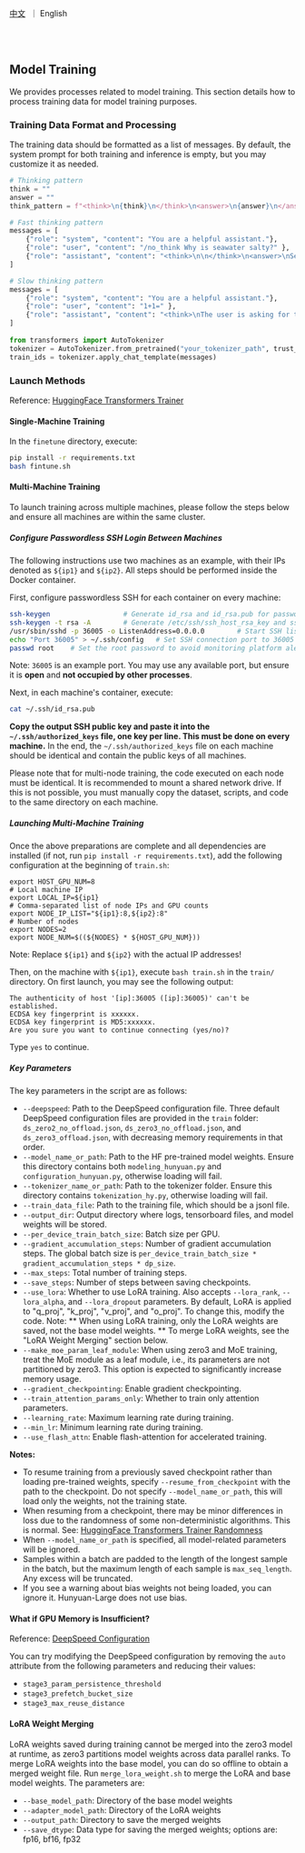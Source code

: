 <p align="left">
    <a href="README_CN.md">中文</a>&nbsp ｜ English</a>
</p>
<br><br>

## Model Training

We provides processes related to model training. This section details how to process training data for model training purposes.

### Training Data Format and Processing

The training data should be formatted as a list of messages. By default, the system prompt for both training and inference is empty, but you may customize it as needed.

```python
# Thinking pattern
think = ""
answer = ""
think_pattern = f"<think>\n{think}\n</think>\n<answer>\n{answer}\n</answer>"

# Fast thinking pattern
messages = [
    {"role": "system", "content": "You are a helpful assistant."},
    {"role": "user", "content": "/no_think Why is seawater salty?" },
    {"role": "assistant", "content": "<think>\n\n</think>\n<answer>\nSeawater is primarily saline due to dissolved salts and minerals. These substances come from the chemical materials in rocks and soil on the Earth's surface, which are carried into the ocean over time. When seawater evaporates, the water vapor leaves, but the salts and minerals remain, making the seawater saltier. Therefore, the salinity of seawater is determined by the amount of salts and minerals it contains.\n</answer>"}
]

# Slow thinking pattern
messages = [
    {"role": "system", "content": "You are a helpful assistant."},
    {"role": "user", "content": "1+1=" },
    {"role": "assistant", "content": "<think>\nThe user is asking for the result of 1 + 1. First, I must confirm this is a basic arithmetic question. In the decimal numeral system, 1 + 1 typically equals 2. While alternative interpretations might exist in different numeral systems (e.g., binary) or contextual riddles, no special context is specified here, so the default assumption is the decimal system. Additionally, there are occasional riddle-like scenarios where 1 + 1 could equal 1 (e.g., one drop of water plus another drop still forms one drop), but in standard mathematical contexts, the answer is 2. Therefore, the most accurate response is 2.</think>\n<answer>\nIn basic decimal arithmetic, 1 plus 1 equals 2. This operation adheres to the basic rules of natural number addition, so: 1 + 1 = 2.\n</answer>"}
]
    
from transformers import AutoTokenizer
tokenizer = AutoTokenizer.from_pretrained("your_tokenizer_path", trust_remote_code=True)
train_ids = tokenizer.apply_chat_template(messages)
```

### Launch Methods

Reference: [HuggingFace Transformers Trainer](https://huggingface.co/docs/transformers/v4.19.2/en/main_classes/trainer)

#### Single-Machine Training

In the `finetune` directory, execute:

```sh
pip install -r requirements.txt
bash fintune.sh
```

#### Multi-Machine Training

To launch training across multiple machines, please follow the steps below and ensure all machines are within the same cluster.

##### Configure Passwordless SSH Login Between Machines

The following instructions use two machines as an example, with their IPs denoted as `${ip1}` and `${ip2}`. All steps should be performed inside the Docker container.

First, configure passwordless SSH for each container on every machine:

```sh
ssh-keygen                  # Generate id_rsa and id_rsa.pub for passwordless login
ssh-keygen -t rsa -A        # Generate /etc/ssh/ssh_host_rsa_key and ssh_host_ecdsa_key for SSH listening
/usr/sbin/sshd -p 36005 -o ListenAddress=0.0.0.0        # Start SSH listening
echo "Port 36005" > ~/.ssh/config   # Set SSH connection port to 36005
passwd root    # Set the root password to avoid monitoring platform alerts
```

Note: `36005` is an example port. You may use any available port, but ensure it is **open** and **not occupied by other processes**.

Next, in each machine's container, execute:

```sh
cat ~/.ssh/id_rsa.pub
```

**Copy the output SSH public key and paste it into the `~/.ssh/authorized_keys` file, one key per line. This must be done on every machine.** In the end, the `~/.ssh/authorized_keys` file on each machine should be identical and contain the public keys of all machines.

Please note that for multi-node training, the code executed on each node must be identical. It is recommended to mount a shared network drive. If this is not possible, you must manually copy the dataset, scripts, and code to the same directory on each machine.

##### Launching Multi-Machine Training

Once the above preparations are complete and all dependencies are installed (if not, run `pip install -r requirements.txt`), add the following configuration at the beginning of `train.sh`:

```shell
export HOST_GPU_NUM=8
# Local machine IP
export LOCAL_IP=${ip1}
# Comma-separated list of node IPs and GPU counts
export NODE_IP_LIST="${ip1}:8,${ip2}:8"
# Number of nodes
export NODES=2
export NODE_NUM=$((${NODES} * ${HOST_GPU_NUM}))
```

Note: Replace `${ip1}` and `${ip2}` with the actual IP addresses!

Then, on the machine with `${ip1}`, execute `bash train.sh` in the `train/` directory. On first launch, you may see the following output:

```ssh
The authenticity of host '[ip]:36005 ([ip]:36005)' can't be established.
ECDSA key fingerprint is xxxxxx.
ECDSA key fingerprint is MD5:xxxxxx.
Are you sure you want to continue connecting (yes/no)?
```

Type `yes` to continue.

##### Key Parameters

The key parameters in the script are as follows:

- `--deepspeed`: Path to the DeepSpeed configuration file. Three default DeepSpeed configuration files are provided in the `train` folder: `ds_zero2_no_offload.json`, `ds_zero3_no_offload.json`, and `ds_zero3_offload.json`, with decreasing memory requirements in that order.
- `--model_name_or_path`: Path to the HF pre-trained model weights. Ensure this directory contains both `modeling_hunyuan.py` and `configuration_hunyuan.py`, otherwise loading will fail.
- `--tokenizer_name_or_path`: Path to the tokenizer folder. Ensure this directory contains `tokenization_hy.py`, otherwise loading will fail.
- `--train_data_file`: Path to the training file, which should be a jsonl file.
- `--output_dir`: Output directory where logs, tensorboard files, and model weights will be stored.
- `--per_device_train_batch_size`: Batch size per GPU.
- `--gradient_accumulation_steps`: Number of gradient accumulation steps. The global batch size is `per_device_train_batch_size * gradient_accumulation_steps * dp_size`.
- `--max_steps`: Total number of training steps.
- `--save_steps`: Number of steps between saving checkpoints.
- `--use_lora`: Whether to use LoRA training. Also accepts `--lora_rank`, `--lora_alpha`, and `--lora_dropout` parameters. By default, LoRA is applied to "q_proj", "k_proj", "v_proj", and "o_proj". To change this, modify the code. Note: ** When using LoRA training, only the LoRA weights are saved, not the base model weights. ** To merge LoRA weights, see the "LoRA Weight Merging" section below.
- `--make_moe_param_leaf_module`: When using zero3 and MoE training, treat the MoE module as a leaf module, i.e., its parameters are not partitioned by zero3. This option is expected to significantly increase memory usage.
- `--gradient_checkpointing`: Enable gradient checkpointing.
- `--train_attention_params_only`: Whether to train only attention parameters.
- `--learning_rate`: Maximum learning rate during training.
- `--min_lr`: Minimum learning rate during training.
- `--use_flash_attn`: Enable flash-attention for accelerated training.

**Notes:**

- To resume training from a previously saved checkpoint rather than loading pre-trained weights, specify `--resume_from_checkpoint` with the path to the checkpoint. Do not specify `--model_name_or_path`, this will load only the weights, not the training state.
- When resuming from a checkpoint, there may be minor differences in loss due to the randomness of some non-deterministic algorithms. This is normal. See: [HuggingFace Transformers Trainer Randomness](https://huggingface.co/docs/transformers/v4.19.2/en/main_classes/trainer#randomness)
- When `--model_name_or_path` is specified, all model-related parameters will be ignored.
- Samples within a batch are padded to the length of the longest sample in the batch, but the maximum length of each sample is `max_seq_length`. Any excess will be truncated.
- If you see a warning about bias weights not being loaded, you can ignore it. Hunyuan-Large does not use bias.

#### What if GPU Memory is Insufficient?

Reference: [DeepSpeed Configuration](https://www.deepspeed.ai/docs/config-json/)

You can try modifying the DeepSpeed configuration by removing the `auto` attribute from the following parameters and reducing their values:

- `stage3_param_persistence_threshold`
- `stage3_prefetch_bucket_size`
- `stage3_max_reuse_distance`

#### LoRA Weight Merging

LoRA weights saved during training cannot be merged into the zero3 model at runtime, as zero3 partitions model weights across data parallel ranks. To merge LoRA weights into the base model, you can do so offline to obtain a merged weight file. Run `merge_lora_weight.sh` to merge the LoRA and base model weights. The parameters are:

- `--base_model_path`: Directory of the base model weights
- `--adapter_model_path`: Directory of the LoRA weights
- `--output_path`: Directory to save the merged weights
- `--save_dtype`: Data type for saving the merged weights; options are: fp16, bf16, fp32